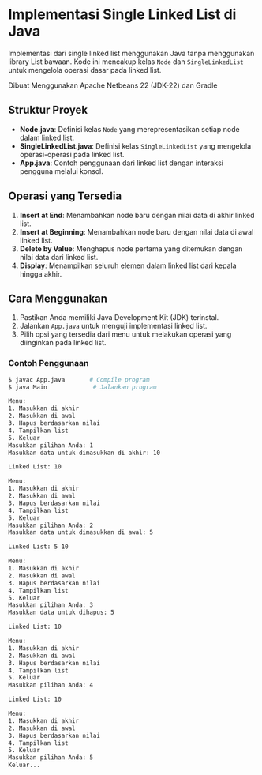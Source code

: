 # Implementasi Single Linked List di Java

Implementasi dari single linked list menggunakan Java tanpa menggunakan library List bawaan. Kode ini mencakup kelas `Node` dan `SingleLinkedList` untuk mengelola operasi dasar pada linked list.

Dibuat Menggunakan Apache Netbeans 22 (JDK-22) dan Gradle

## Struktur Proyek

- **Node.java**: Definisi kelas `Node` yang merepresentasikan setiap node dalam linked list.
- **SingleLinkedList.java**: Definisi kelas `SingleLinkedList` yang mengelola operasi-operasi pada linked list.
- **App.java**: Contoh penggunaan dari linked list dengan interaksi pengguna melalui konsol.

## Operasi yang Tersedia

1. **Insert at End**: Menambahkan node baru dengan nilai data di akhir linked list.
2. **Insert at Beginning**: Menambahkan node baru dengan nilai data di awal linked list.
3. **Delete by Value**: Menghapus node pertama yang ditemukan dengan nilai data dari linked list.
4. **Display**: Menampilkan seluruh elemen dalam linked list dari kepala hingga akhir.

## Cara Menggunakan

1. Pastikan Anda memiliki Java Development Kit (JDK) terinstal.
2. Jalankan `App.java` untuk menguji implementasi linked list.
3. Pilih opsi yang tersedia dari menu untuk melakukan operasi yang diinginkan pada linked list.

### Contoh Penggunaan

```bash
$ javac App.java       # Compile program
$ java Main             # Jalankan program

Menu:
1. Masukkan di akhir
2. Masukkan di awal
3. Hapus berdasarkan nilai
4. Tampilkan list
5. Keluar
Masukkan pilihan Anda: 1
Masukkan data untuk dimasukkan di akhir: 10

Linked List: 10

Menu:
1. Masukkan di akhir
2. Masukkan di awal
3. Hapus berdasarkan nilai
4. Tampilkan list
5. Keluar
Masukkan pilihan Anda: 2
Masukkan data untuk dimasukkan di awal: 5

Linked List: 5 10

Menu:
1. Masukkan di akhir
2. Masukkan di awal
3. Hapus berdasarkan nilai
4. Tampilkan list
5. Keluar
Masukkan pilihan Anda: 3
Masukkan data untuk dihapus: 5

Linked List: 10

Menu:
1. Masukkan di akhir
2. Masukkan di awal
3. Hapus berdasarkan nilai
4. Tampilkan list
5. Keluar
Masukkan pilihan Anda: 4

Linked List: 10

Menu:
1. Masukkan di akhir
2. Masukkan di awal
3. Hapus berdasarkan nilai
4. Tampilkan list
5. Keluar
Masukkan pilihan Anda: 5
Keluar...
